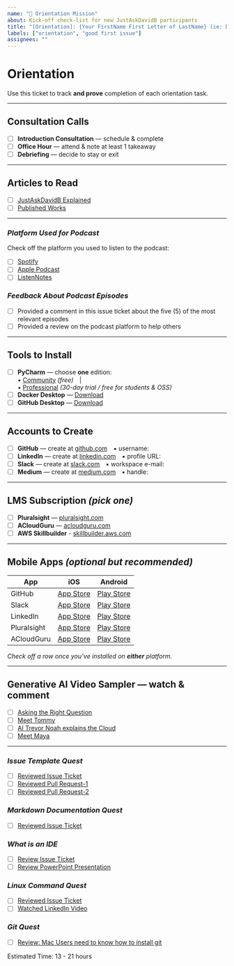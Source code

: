 ```yaml
---
name: "🧭 Orientation Mission"
about: Kick-off check-list for new JustAskDavidB participants
title: "[Orientation]: {Your FirstName First Letter of LastName} (ie: David B.)"
labels: ["orientation", "good first issue"]
assignees: ""
---
```


# Orientation
Use this ticket to track **and prove** completion of each orientation task.

---

## Consultation Calls
- [ ] **Introduction Consultation** — schedule & complete  
- [ ] **Office Hour** — attend & note at least 1 takeaway  
- [ ] **Debriefing** — decide to stay or exit  

---

## Articles to Read
- [ ] [JustAskDavidB Explained](https://www.justaskdavidb.com)  
- [ ] [Published Works](https://medium.com/indevelopme-tech-coaching-program)  

---

### ***Platform Used for Podcast***
Check off the platform you used to listen to the podcast:
- [ ] [Spotify](https://open.spotify.com/show/7altHV6BJYSMS4TlbsbdZy?si=3c24a79eb22540c1)
- [ ] [Apple Podcast](https://podcasts.apple.com/us/podcast/justaskdavidb/id1681610153)
- [ ] [ListenNotes](https://www.listennotes.com/podcasts/justaskdavidb-developme10x-8G4BIveuw7R/)

### ***Feedback About Podcast Episodes***
- [ ] Provided a comment in this issue ticket about the five (5) of the most relevant episodes
- [ ] Provided a review on the podcast platform to help others
---

## Tools to Install
- [ ] **PyCharm** — choose **one** edition:  
      • [Community](https://www.jetbrains.com/pycharm/download) *(free)* |   
      • [Professional](https://www.jetbrains.com/pycharm/download) *(30-day trial / free for students & OSS)*  
- [ ] **Docker Desktop** — [Download](https://www.docker.com/products/docker-desktop/)  
- [ ] **GitHub Desktop** — [Download](https://desktop.github.com/)  

---

## Accounts to Create
- [ ] **GitHub** — create at [github.com](https://github.com) ▪ username: 
- [ ] **LinkedIn** — create at [linkedin.com](https://www.linkedin.com) ▪ profile URL:  
- [ ] **Slack** — create at [slack.com](https://slack.com) ▪ workspace e-mail:  
- [ ] **Medium** — create at [medium.com](https://medium.com) ▪ handle:  

---

## LMS Subscription  *(pick one)*
- [ ] **Pluralsight** — [pluralsight.com](https://www.pluralsight.com)  
- [ ] **ACloudGuru** — [acloudguru.com](https://www.acloudguru.com) 
- [ ] **AWS Skillbuilder** - [skillbuilder.aws.com](https://explore.skillbuilder.aws/learn) 

---

## Mobile Apps  *(optional but recommended)*
| App | iOS | Android |
|-----|-----|---------|
| GitHub | [App Store](https://apps.apple.com/app/github/id1477376905) | [Play Store](https://play.google.com/store/apps/details?id=com.github.android) |
| Slack | [App Store](https://apps.apple.com/app/slack/id618783545) | [Play Store](https://play.google.com/store/apps/details?id=com.Slack) |
| LinkedIn | [App Store](https://apps.apple.com/app/linkedin-network-job-finder/id288429040) | [Play Store](https://play.google.com/store/apps/details?id=com.linkedin.android) |
| Pluralsight | [App Store](https://apps.apple.com/app/pluralsight-skills/id829116099) | [Play Store](https://play.google.com/store/apps/details?id=com.pluralsight) |
| ACloudGuru | [App Store](https://apps.apple.com/app/acloud-guru/id1048007070) | [Play Store](https://play.google.com/store/apps/details?id=com.acloudguru) |

_Check off a row once you’ve installed on **either** platform._

---

## Generative AI Video Sampler — watch & comment
- [ ] [Asking the Right Question](https://youtu.be/wK7WMfq1Ja0)  
- [ ] [Meet Tommy](https://youtu.be/Z8R1AtJpcWQ)  
- [ ] [AI Trevor Noah explains the Cloud](https://www.youtube.com/watch?v=LbbE8UV0EWo&t=10s)  
- [ ] [Meet Maya](https://youtube.com/shorts/siSr8300N7s)  

---

### ***Issue Template Quest***
- [ ] [Reviewed Issue Ticket](https://github.com/inDevelopme/justaskdavidb/issues/72)
- [ ] [Reviewed Pull Request-1](https://github.com/inDevelopme/justaskdavidb/pull/74)
- [ ] [Reviewed Pull Request-2](https://github.com/inDevelopme/justaskdavidb/pull/79)

### ***Markdown Documentation Quest***
- [ ] [Reviewed Issue Ticket](https://github.com/inDevelopme/justaskdavidb/issues/70)

### ***What is an IDE***
- [ ] [Review Issue Ticket](https://github.com/inDevelopme/justaskdavidb/issues/69)
- [ ] [Review PowerPoint Presentation](https://www.linkedin.com/posts/developme10x_what-is-an-ide-activity-7186725214083248128-RFvW)

### ***Linux Command Quest***
- [ ] [Reviewed Issue Ticket](https://github.com/inDevelopme/justaskdavidb/issues/65)
- [ ] [Watched LinkedIn Video](https://www.linkedin.com/posts/indevelopme_indevelopme-justaskdavidb-developme10x-activity-7232098696102862849-Q3V3)

### ***Git Quest***
- [ ] [Review: Mac Users need to know how to install git](https://github.com/inDevelopme/justaskdavidb/issues/68)

Estimated Time: 13 - 21 hours
